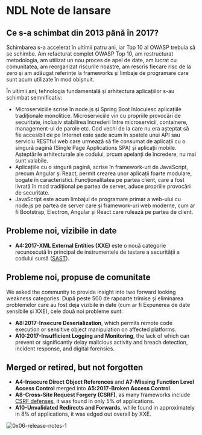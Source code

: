 # NDL Note de lansare

## Ce s-a schimbat din 2013 până în 2017?

Schimbarea s-a accelerat în ultimii patru ani, iar Top 10 al OWASP trebuia să se schimbe. Am refacturat complet OWASP Top 10, am restructurat metodologia, am utilizat un nou proces de apel de date, am lucrat cu comunitatea, am reorganizat riscurile noastre, am rescris fiecare risc de la zero și am adăugat referințe la frameworks și limbaje de programare care sunt acum utilizate în mod obișnuit.

În ultimii ani, tehnologia fundamentală și arhitectura aplicațiilor s-au schimbat semnificativ:

* Microserviciile scrise în node.js și Spring Boot înlocuiesc aplicațiile tradiționale monolitice. Microserviciile vin cu propriile provocări de securitate, inclusiv stabilirea încrederii între microservicii, containere, management-ul de parole etc. Cod vechi de la care nu era așteptat să fie accesibil de pe Internet este șade acum în spatele unui API sau serviciu RESTful web care urmează să fie consumat de aplicații cu o singură pagină (Single Page Applications SPA) și aplicații mobile. Așteptările arhitecturale ale codului, prcum apelanți de încredere, nu mai sunt valabile.
* Aplicațiile cu o singură pagină, scrise în framework-uri de JavaScript, precum Angular și React, permit crearea unor aplicații foarte modulare, bogate în caracteristici. Funcționalitatea pe partea client, care a fost livrată în mod tradițional pe partea de server, aduce propriile provocări de securitate.
* JavaScript este acum limbajul de programare primar a web-ului cu node.js pe partea de server care și framework-uri web moderne, cum ar fi Bootstrap, Electron, Angular și React care rulează pe partea de client.

## Probleme noi, vizibile in date

* **A4:2017-XML External Entities (XXE)** este o nouă categorie recunoscută în principal de instrumentele de testare a securității a codului sursă ([SAST](https://wiki.owasp.org/index.php/Source_Code_Analysis_Tools)).

## Probleme noi, propuse de comunitate

We asked the community to provide insight into two forward looking weakness categories. După peste 500 de rapoarte trimise și eliminarea problemelor care au fost deja vizibile in date (cum ar fi Expunerea de date sensibile și XXE), cele două noi probleme sunt: 

* **A8:2017-Insecure Deserialization**, which permits remote code execution or sensitive object manipulation on affected platforms.
* **A10:2017-Insufficient Logging and Monitoring**, the lack of which can prevent or significantly delay malicious activity and breach detection, incident response, and digital forensics.

## Merged or retired, but not forgotten

* **A4-Insecure Direct Object References** and **A7-Missing Function Level Access Control** merged into **A5:2017-Broken Access Control**.
* **A8-Cross-Site Request Forgery (CSRF)**, as many frameworks include [CSRF defenses](https://wiki.owasp.org/index.php/Cross-Site_Request_Forgery_(CSRF)), it was found in only 5% of applications.
* **A10-Unvalidated Redirects and Forwards**, while found in approximately in 8% of applications, it was edged out overall by XXE.

![0x06-release-notes-1](images/0x06-release-notes-1.png)
